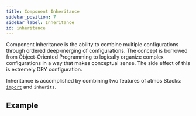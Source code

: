 ```yaml
---
title: Component Inheritance
sidebar_position: 7
sidebar_label: Inheritance
id: inheritance
---
```


Component Inheritance is the ability to combine multiple configurations through ordered deep-merging of configurations. The concept is borrowed from
Object-Oriented Programming to logically organize complex configurations in a way that makes conceptual sense. The side effect of this is extremely
DRY configuration.

Inheritance is accomplished by combining two features of atmos Stacks: [`import`](/core-concepts/stacks/imports) and `inherits`.

## Example


